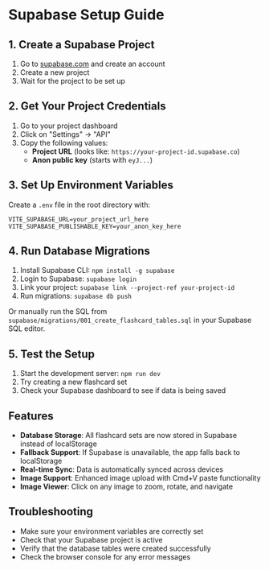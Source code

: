# Supabase Setup Guide

## 1. Create a Supabase Project

1. Go to [supabase.com](https://supabase.com) and create an account
2. Create a new project
3. Wait for the project to be set up

## 2. Get Your Project Credentials

1. Go to your project dashboard
2. Click on "Settings" → "API"
3. Copy the following values:
   - **Project URL** (looks like: `https://your-project-id.supabase.co`)
   - **Anon public key** (starts with `eyJ...`)

## 3. Set Up Environment Variables

Create a `.env` file in the root directory with:

```env
VITE_SUPABASE_URL=your_project_url_here
VITE_SUPABASE_PUBLISHABLE_KEY=your_anon_key_here
```

## 4. Run Database Migrations

1. Install Supabase CLI: `npm install -g supabase`
2. Login to Supabase: `supabase login`
3. Link your project: `supabase link --project-ref your-project-id`
4. Run migrations: `supabase db push`

Or manually run the SQL from `supabase/migrations/001_create_flashcard_tables.sql` in your Supabase SQL editor.

## 5. Test the Setup

1. Start the development server: `npm run dev`
2. Try creating a new flashcard set
3. Check your Supabase dashboard to see if data is being saved

## Features

- **Database Storage**: All flashcard sets are now stored in Supabase instead of localStorage
- **Fallback Support**: If Supabase is unavailable, the app falls back to localStorage
- **Real-time Sync**: Data is automatically synced across devices
- **Image Support**: Enhanced image upload with Cmd+V paste functionality
- **Image Viewer**: Click on any image to zoom, rotate, and navigate

## Troubleshooting

- Make sure your environment variables are correctly set
- Check that your Supabase project is active
- Verify that the database tables were created successfully
- Check the browser console for any error messages
